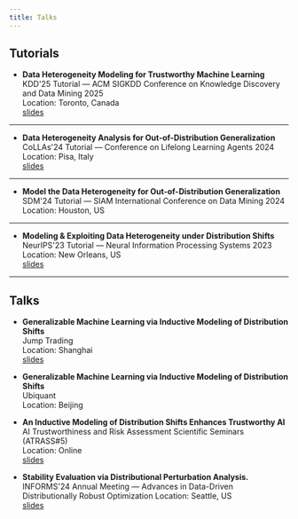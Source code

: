 ```yaml
---
title: Talks
---
```


## Tutorials

* **Data Heterogeneity Modeling for Trustworthy Machine Learning**\
KDD'25 Tutorial — ACM SIGKDD Conference on Knowledge Discovery and Data Mining 2025\
Location: Toronto, Canada\
[slides](./assets/KDD2025.pdf)

---

* **Data Heterogeneity Analysis for Out-of-Distribution Generalization**\
CoLLAs'24 Tutorial — Conference on Lifelong Learning Agents 2024\
Location: Pisa, Italy\
[slides](/CoLLAs2024.pdf)

---


* **Model the Data Heterogeneity for Out-of-Distribution Generalization**\
SDM'24 Tutorial — SIAM International Conference on Data Mining 2024\
Location: Houston, US

---

* **Modeling & Exploiting Data Heterogeneity under Distribution Shifts**\
NeurIPS'23 Tutorial — Neural Information Processing Systems 2023\
Location: New Orleans, US\
[slides](https://drive.google.com/file/d/1QEsHWNK42-USisUSkld_f7UXs9z7_M1E/view?usp=sharing)


---

## Talks


* **Generalizable Machine Learning via Inductive Modeling of Distribution Shifts**\
Jump Trading\
Location: Shanghai\
[slides](/jump.pdf)


* **Generalizable Machine Learning via Inductive Modeling of Distribution Shifts**\
Ubiquant\
Location: Beijing

* **An Inductive Modeling of Distribution Shifts Enhances Trustworthy AI**\
AI Trustworthiness and Risk Assessment Scientific Seminars (ATRASS#5)\
Location: Online\
[slides](/atrass.pdf)


* **Stability Evaluation via Distributional Perturbation Analysis.**\
INFORMS'24 Annual Meeting — Advances in Data-Driven Distributionally Robust Optimization
Location: Seattle, US\
[slides](/informs.pdf)






